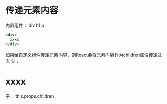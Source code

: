 # 传递元素内容
内置组件： div h1 p
```html
<div>
  xxxx
</div>
```
如果给自定义组件传递元素内容，则React会将元素内容作为children属性传递过去
父：
<App>
  <h1>xxxx</h1>
</App>
子：
this.props.children
